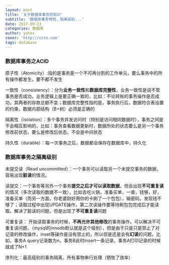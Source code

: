 ```yaml
---
layout: post
title: '关于数据库事务的知识'
subtitle: '数据库事务特性，隔离级别...'
date: 2017-09-23
categories: 数据库
author: yates
cover: 'http://cctv.com'
tags: database
---
```


### 数据库事务之ACID
原子性（Atomicity）:指的是事务是一个不可再分割的工作单元，要么事务中的所有操作都发生，要不都不发生

一致性（consistency）：分为**业务一致性**和**数据库完整性**，业务一致性是说不管事务是否成功，业务逻辑上是要正确一致的，比如：不论转账的事务操作是否成功，其两者的存款总额不变；数据库完整性指的是，事务执行后，数据符合表设置的约束，数据内部结构（B+树）必须是正确的

隔离性（isolation）：多个事务并发访问时（特别是访问相同数据时），事务之间是不会相互影响的，比如：事务查看数据更新时，数据所处的状态要么是另一个事务修改前状态，要么是修改后状态，不会是中间状态

持久性（durable）：每一次事务之后，数据都会保存在数据库中，持久化

### 数据库事务之隔离级别
未提交读（Read uncommitted）：一个事务可以读取另一个未提交事务的数据，容易出现**脏读**的情况。

读提交：一个事务等另外一个事务**提交之后才可以读取数据**，但会出现**不可重复读**的情况（多次读取的数据不一致），比如去吃火锅，准备买单，一查，钱够，好，准备买单（而另一方面，你老婆刚好用你的卡刷了一个包包），输密码，发现钱不够了；读取过程中出现UPDATE操作，第二次读操作要等待刷包包完成后才能读取。解决了脏读的问题，但是出现了**不可重复读**问题

可重复读： 开始读取事务的时候，**不再允许其他修改**的事务操作。可以解决不可重复读问题，（mysql的innodb默认就是这个级别），但是由于只是只是禁止了对记录的修改操作，inset等操作是没有禁止的，所以但是还是会有**幻读**的问题，比如，事务A query记录数为n，事务B此时insert一条记录，事务A打印记录的时候就成了N+1

序列化：最高级别的事务隔离，所有事物串行处理（牺牲了效率）